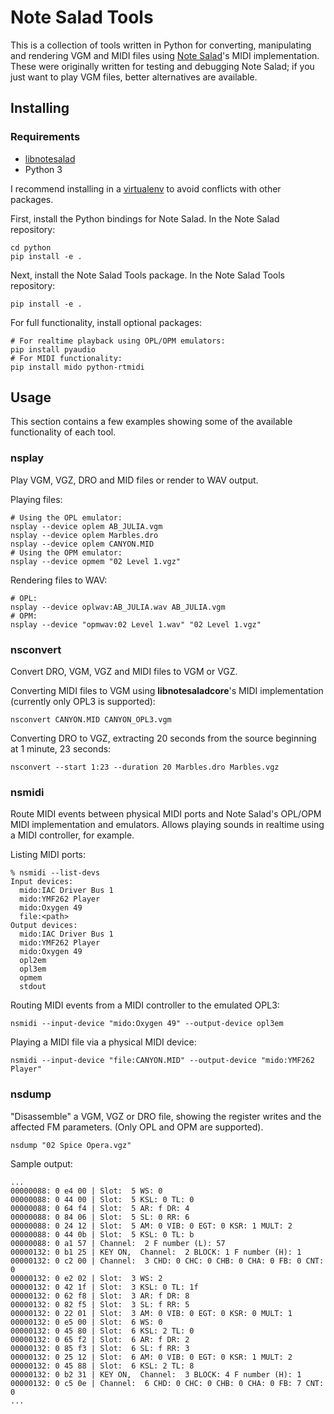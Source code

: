 # Note Salad Tools

This is a collection of tools written in Python for converting, manipulating and rendering VGM and MIDI files using [Note Salad](https://github.com/danielrfry/notesalad)'s MIDI implementation. These were originally written for testing and debugging Note Salad; if you just want to play VGM files, better alternatives are available.

## Installing

### Requirements

- [libnotesalad](https://github.com/danielrfry/notesalad)
- Python 3

I recommend installing in a [virtualenv](https://pypi.org/project/virtualenv/) to avoid conflicts with other packages.

First, install the Python bindings for Note Salad. In the Note Salad repository:

```
cd python
pip install -e .
```

Next, install the Note Salad Tools package. In the Note Salad Tools repository:

```
pip install -e .
```

For full functionality, install optional packages:

```
# For realtime playback using OPL/OPM emulators:
pip install pyaudio
# For MIDI functionality:
pip install mido python-rtmidi
```

## Usage

This section contains a few examples showing some of the available functionality of each tool.

### nsplay

Play VGM, VGZ, DRO and MID files or render to WAV output.

Playing files:

```
# Using the OPL emulator:
nsplay --device oplem AB_JULIA.vgm
nsplay --device oplem Marbles.dro
nsplay --device oplem CANYON.MID
# Using the OPM emulator:
nsplay --device opmem "02 Level 1.vgz"
```

Rendering files to WAV:

```
# OPL:
nsplay --device oplwav:AB_JULIA.wav AB_JULIA.vgm
# OPM:
nsplay --device "opmwav:02 Level 1.wav" "02 Level 1.vgz"
```

### nsconvert

Convert DRO, VGM, VGZ and MIDI files to VGM or VGZ.

Converting MIDI files to VGM using **libnotesaladcore**'s MIDI implementation (currently only OPL3 is supported):

```
nsconvert CANYON.MID CANYON_OPL3.vgm
```

Converting DRO to VGZ, extracting 20 seconds from the source beginning at 1 minute, 23 seconds:

```
nsconvert --start 1:23 --duration 20 Marbles.dro Marbles.vgz
```

### nsmidi

Route MIDI events between physical MIDI ports and Note Salad's OPL/OPM MIDI implementation and emulators. Allows playing sounds in realtime using a MIDI controller, for example.

Listing MIDI ports:

```
% nsmidi --list-devs
Input devices:
  mido:IAC Driver Bus 1
  mido:YMF262 Player
  mido:Oxygen 49
  file:<path>
Output devices:
  mido:IAC Driver Bus 1
  mido:YMF262 Player
  mido:Oxygen 49
  opl2em
  opl3em
  opmem
  stdout
```

Routing MIDI events from a MIDI controller to the emulated OPL3:

```
nsmidi --input-device "mido:Oxygen 49" --output-device opl3em
```

Playing a MIDI file via a physical MIDI device:

```
nsmidi --input-device "file:CANYON.MID" --output-device "mido:YMF262 Player"
```

### nsdump

"Disassemble" a VGM, VGZ or DRO file, showing the register writes and the affected FM parameters. (Only OPL and OPM are supported).

```
nsdump "02 Spice Opera.vgz"
```

Sample output:

```
...
00000088: 0 e4 00 | Slot:  5 WS: 0
00000088: 0 44 00 | Slot:  5 KSL: 0 TL: 0
00000088: 0 64 f4 | Slot:  5 AR: f DR: 4
00000088: 0 84 06 | Slot:  5 SL: 0 RR: 6
00000088: 0 24 12 | Slot:  5 AM: 0 VIB: 0 EGT: 0 KSR: 1 MULT: 2
00000088: 0 44 0b | Slot:  5 KSL: 0 TL: b
00000088: 0 a1 57 | Channel:  2 F number (L): 57
00000132: 0 b1 25 | KEY ON,  Channel:  2 BLOCK: 1 F number (H): 1
00000132: 0 c2 00 | Channel:  3 CHD: 0 CHC: 0 CHB: 0 CHA: 0 FB: 0 CNT: 0
00000132: 0 e2 02 | Slot:  3 WS: 2
00000132: 0 42 1f | Slot:  3 KSL: 0 TL: 1f
00000132: 0 62 f8 | Slot:  3 AR: f DR: 8
00000132: 0 82 f5 | Slot:  3 SL: f RR: 5
00000132: 0 22 01 | Slot:  3 AM: 0 VIB: 0 EGT: 0 KSR: 0 MULT: 1
00000132: 0 e5 00 | Slot:  6 WS: 0
00000132: 0 45 80 | Slot:  6 KSL: 2 TL: 0
00000132: 0 65 f2 | Slot:  6 AR: f DR: 2
00000132: 0 85 f3 | Slot:  6 SL: f RR: 3
00000132: 0 25 12 | Slot:  6 AM: 0 VIB: 0 EGT: 0 KSR: 1 MULT: 2
00000132: 0 45 88 | Slot:  6 KSL: 2 TL: 8
00000132: 0 b2 31 | KEY ON,  Channel:  3 BLOCK: 4 F number (H): 1
00000132: 0 c5 0e | Channel:  6 CHD: 0 CHC: 0 CHB: 0 CHA: 0 FB: 7 CNT: 0
...
```
